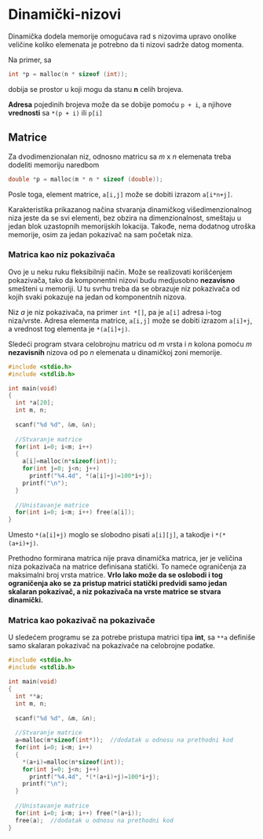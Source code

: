 # Dinamički-nizovi

Dinamička dodela memorije omogućava rad s nizovima upravo onolike veličine koliko elemenata je potrebno da ti nizovi sadrže datog momenta.

Na primer, sa
```C
int *p = malloc(n * sizeof (int));
```
dobija se prostor u koji mogu da stanu **n** celih brojeva.

**Adresa** pojedinih brojeva može da se dobije pomoću `p + i`, a njihove **vrednosti** sa `*(p + i)`  ili  `p[i]`

## Matrice

Za dvodimenzionalan niz, odnosno matricu sa *m* x *n* elemenata treba dodeliti memoriju naredbom
```C
double *p = malloc(m * n * sizeof (double));
```
Posle toga, element matrice, `a[i,j]` može se dobiti izrazom `a[i*n+j]`. 

Karakteristika prikazanog načina stvaranja dinamičkog višedimenzionalnog niza jeste da se svi elementi, bez obzira na dimenzionalnost, smeštaju u jedan blok uzastopnih memorijskih lokacija. Takođe, nema dodatnog utroška memorije, osim za jedan pokazivač na sam početak niza.

### Matrica kao niz pokazivača

Ovo je u neku ruku fleksibilniji način. Može se realizovati korišćenjem pokazivača, tako da komponentni nizovi budu medjusobno **nezavisno** smešteni u memoriji. U tu svrhu treba da se obrazuje niz pokazivača od kojih svaki pokazuje na jedan od komponentnih nizova.

Niz *a* je niz pokazivača, na primer `int *[]`, pa je `a[i]` adresa i-tog niza/vrste. Adresa elementa matrice, `a[i,j]` može se dobiti izrazom `a[i]+j`, a vrednost tog elementa je `*(a[i]+j)`. 

Sledeći program stvara celobrojnu matricu od *m* vrsta i *n* kolona pomoću *m* **nezavisnih** nizova od po *n* elemenata u dinamičkoj zoni memorije.

```C
#include <stdio.h>
#include <stdlib.h>

int main(void)
{
  int *a[20];
  int m, n;
  
  scanf("%d %d", &m, &n);
  
  //Stvaranje matrice
  for(int i=0; i<m; i++)
  {
    a[i]=malloc(n*sizeof(int));
    for(int j=0; j<n; j++)
      printf("%4.4d", *(a[i]+j)=100*i+j);
    printf("\n");
  }
  
  //Unistavanje matrice
  for(int i=0; i<m; i++) free(a[i]);
}
```
Umesto `*(a[i]+j)` moglo se slobodno pisati `a[i][j]`, a takodje i `*(*(a+i)+j)`.

Prethodno formirana matrica nije prava dinamička matrica, jer je veličina niza pokazivača na matrice definisana statički. To nameće ograničenja za maksimalni broj vrsta matrice. **Vrlo lako može da se oslobodi i tog ograničenja ako se za pristup matrici statički predvidi samo jedan skalaran pokazivač, a niz pokazivača na vrste matrice se stvara dinamički.**

### Matrica kao pokazivač na pokazivače

U sledećem programu se za potrebe pristupa matrici tipa **int**, sa `**a` definiše samo skalaran pokazivač na pokazivače na celobrojne podatke.

```C
#include <stdio.h>
#include <stdlib.h>

int main(void)
{
  int **a;
  int m, n;
  
  scanf("%d %d", &m, &n);
  
  //Stvaranje matrice
  a=malloc(m*sizeof(int*));  //dodatak u odnosu na prethodni kod
  for(int i=0; i<m; i++)
  {
    *(a+i)=malloc(n*sizeof(int));
    for(int j=0; j<n; j++)
      printf("%4.4d", *(*(a+i)+j)=100*i+j);
    printf("\n");
  }
  
  //Unistavanje matrice
  for(int i=0; i<m; i++) free(*(a+i));
  free(a);  //dodatak u odnosu na prethodni kod
}
```
